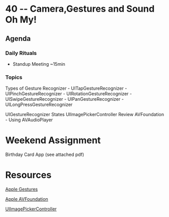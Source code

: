 # 40 -- Camera,Gestures and Sound Oh My!

## Agenda

### Daily Rituals

* Standup Meeting ~15min

### Topics

Types of Gesture Recognizer
	- UITapGestureRecognizer
	- UIPinchGestureRecognizer
	- UIRotationGestureRecognizer
	- UISwipeGestureRecognizer
	- UIPanGestureRecognizer
	- UILongPressGestureRecognizer

UIGestureRecognizer States
UIImagePickerController Review
AVFoundation - Using AVAudioPlayer

# Weekend Assignment

Birthday Card App (see attached pdf)


# Resources

[Apple Gestures](https://developer.apple.com/library/ios/documentation/UIKit/Reference/UIGestureRecognizer_Class/)

[Apple AVFoundation](https://developer.apple.com/av-foundation/)

[UIImagePickerController](https://developer.apple.com/library/ios/documentation/UIKit/Reference/UIImagePickerController_Class/index.html#//apple_ref/occ/cl/UIImagePickerController)



